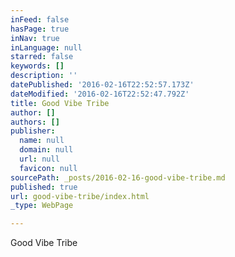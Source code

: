```yaml
---
inFeed: false
hasPage: true
inNav: true
inLanguage: null
starred: false
keywords: []
description: ''
datePublished: '2016-02-16T22:52:57.173Z'
dateModified: '2016-02-16T22:52:47.792Z'
title: Good Vibe Tribe
author: []
authors: []
publisher:
  name: null
  domain: null
  url: null
  favicon: null
sourcePath: _posts/2016-02-16-good-vibe-tribe.md
published: true
url: good-vibe-tribe/index.html
_type: WebPage

---
```

Good Vibe Tribe